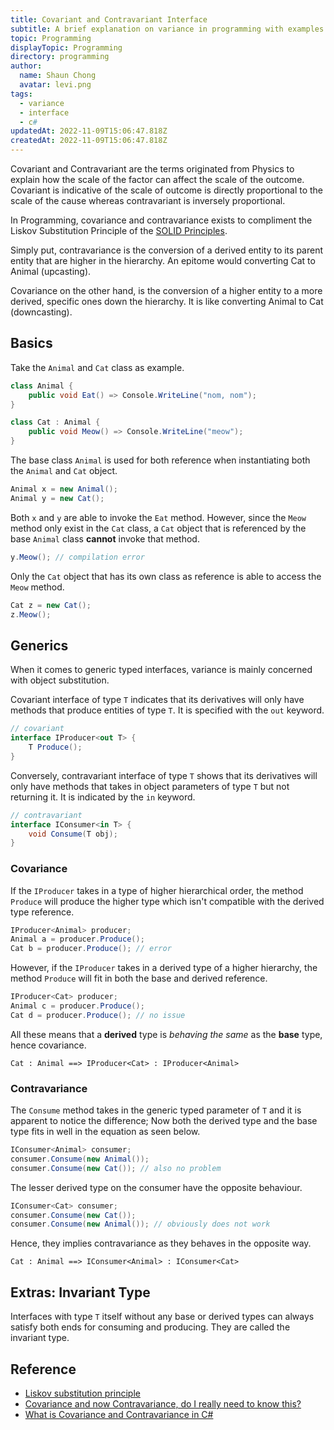 ```yaml
---
title: Covariant and Contravariant Interface
subtitle: A brief explanation on variance in programming with examples in C#
topic: Programming
displayTopic: Programming
directory: programming
author:
  name: Shaun Chong
  avatar: levi.png
tags:
  - variance
  - interface
  - c#
updatedAt: 2022-11-09T15:06:47.818Z
createdAt: 2022-11-09T15:06:47.818Z
---
```


Covariant and Contravariant are the terms originated from Physics to explain how the scale of the factor can affect the scale of the outcome. Covariant is indicative of the scale of outcome is directly proportional to the scale of the cause whereas contravariant is inversely proportional.

In Programming, covariance and contravariance exists to compliment the Liskov Substitution Principle of the [SOLID Principles]().

Simply put, contravariance is the conversion of a derived entity to its parent entity that are higher in the hierarchy. An epitome would converting Cat to Animal (upcasting).

<v-img src="covariant-contravariant-interface/simple-diagram.png" alt="A simple hierarchical diagram" max-width="350px"></v-img>

Covariance on the other hand, is the conversion of a higher entity to a more derived, specific ones down the hierarchy. It is like converting Animal to Cat (downcasting).

## Basics

Take the `Animal` and `Cat` class as example.

```cs
class Animal {
	public void Eat() => Console.WriteLine("nom, nom");
}

class Cat : Animal {
	public void Meow() => Console.WriteLine("meow");
}
```

The base class `Animal` is used for both reference when instantiating both the `Animal` and `Cat` object.

```cs
Animal x = new Animal();
Animal y = new Cat();
```

Both `x` and `y` are able to invoke the `Eat` method. However, since the `Meow` method only exist in the `Cat` class, a `Cat` object that is referenced by the base `Animal` class **cannot** invoke that method.

```cs
y.Meow(); // compilation error
```

Only the `Cat` object that has its own class as reference is able to access the `Meow` method.

```cs
Cat z = new Cat();
z.Meow();
```

## Generics

When it comes to generic typed interfaces, variance is mainly concerned with object substitution.

Covariant interface of type `T` indicates that its derivatives will only have methods that produce entities of type `T`. It is specified with the `out` keyword.

```cs
// covariant
interface IProducer<out T> {
	T Produce();
}
```

Conversely, contravariant interface of type `T` shows that its derivatives will only have methods that takes in object parameters of type `T` but not returning it. It is indicated by the `in` keyword.

```cs
// contravariant
interface IConsumer<in T> {
	void Consume(T obj);
}
```

### Covariance

If the `IProducer` takes in a type of higher hierarchical order, the method `Produce` will produce the higher type which isn't compatible with the derived type reference.

```cs
IProducer<Animal> producer;
Animal a = producer.Produce();
Cat b = producer.Produce(); // error
```

However, if the `IProducer` takes in a derived type of a higher hierarchy, the method `Produce` will fit in both the base and derived reference.

```cs
IProducer<Cat> producer;
Animal c = producer.Produce();
Cat d = producer.Produce(); // no issue
```

All these means that a **derived** type is _behaving the same_ as the **base** type, hence covariance.

```
Cat : Animal ==> IProducer<Cat> : IProducer<Animal>
```

### Contravariance

The `Consume` method takes in the generic typed parameter of `T` and it is apparent to notice the difference; Now both the derived type and the base type fits in well in the equation as seen below.

```cs
IConsumer<Animal> consumer;
consumer.Consume(new Animal());
consumer.Consume(new Cat()); // also no problem
```

The lesser derived type on the consumer have the opposite behaviour.

```cs
IConsumer<Cat> consumer;
consumer.Consume(new Cat());
consumer.Consume(new Animal()); // obviously does not work
```

Hence, they implies contravariance as they behaves in the opposite way.

```
Cat : Animal ==> IConsumer<Animal> : IConsumer<Cat>
```

## Extras: Invariant Type

Interfaces with type `T` itself without any base or derived types can always satisfy both ends for consuming and producing. They are called the invariant type.

## Reference

- [Liskov substitution principle](https://www.adventureswithagile.com/2014/01/20/156/)
- [Covariance and now Contravariance, do I really need to know this?](https://morotsman.github.io/java/contravariance/the/liskov/substitution/principle/2020/07/17/java-contravariance.html)
- [What is Covariance and Contravariance in C#](https://www.youtube.com/watch?v=Wp5iYQqHspg)
